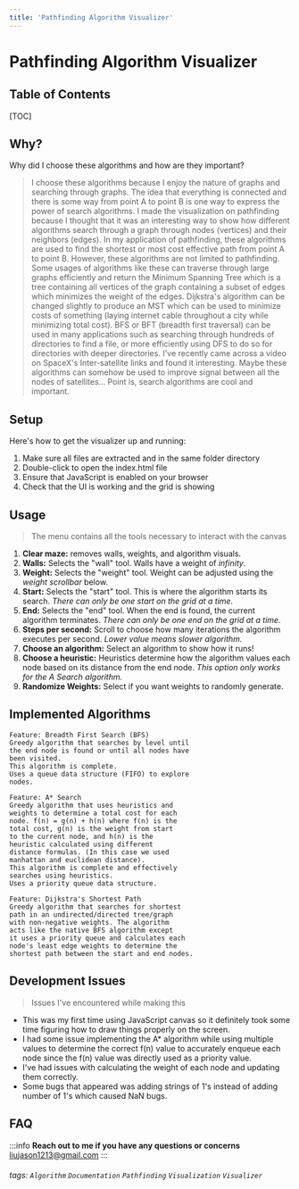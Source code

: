 ```yaml
---
title: 'Pathfinding Algorithm Visualizer'
---
```


Pathfinding Algorithm Visualizer
===

## Table of Contents

[TOC]


## Why?
Why did I choose these algorithms and how are they important?
>I choose these algorithms because I enjoy the nature of graphs and searching through graphs. The idea that everything is connected and there is some way from point A to point B is one way to express the power of search algorithms. I made the visualization on pathfinding because I thought that it was an interesting way to show how different algorithms search through a graph through nodes (vertices) and their neighbors (edges). In my application of pathfinding, these algorithms are used to find the shortest or most cost effective path from point A to point B. However, these algorithms are not limited to pathfinding.
Some usages of algorithms like these can traverse through large graphs efficiently and return the Minimum Spanning Tree which is a tree containing all vertices of the graph containing a subset of edges which minimizes the weight of the edges. Dijkstra's algorithm can be changed slightly to produce an MST which can be used to minimize costs of something (laying internet cable throughout a city while minimizing total cost). BFS or BFT (breadth first traversal) can be used in many applications such as searching through hundreds of directories to find a file, or more efficiently using DFS to do so for directories with deeper directories.
I've recently came across a video on SpaceX's Inter-satellite links and found it interesting. Maybe these algorithms can somehow be used to improve signal between all the nodes of satellites...
Point is, search algorithms are cool and important.

## Setup

Here's how to get the visualizer up and running:

1. Make sure all files are extracted and in the same folder directory
2. Double-click to open the index.html file
3. Ensure that JavaScript is enabled on your browser
4. Check that the UI is working and the grid is showing

## Usage

> The menu contains all the tools necessary to interact with the canvas
1. **Clear maze:** removes walls, weights, and algorithm visuals.
2. **Walls:** Selects the "wall" tool. Walls have a weight of *infinity*.
3. **Weight:** Selects the "weight" tool. Weight can be adjusted using the *weight scrollbar* below.
4. **Start:** Selects the "start" tool. This is where the algorithm starts its search. *There can only be one start on the grid at a time.*
5. **End:** Selects the "end" tool. When the end is found, the current algorithm terminates. *There can only be one end on the grid at a time.*
6. **Steps per second:** Scroll to choose how many iterations the algorithm executes per second. *Lower value means slower algorithm.*
7. **Choose an algorithm:** Select an algorithm to show how it runs!
8. **Choose a heuristic:** Heuristics determine how the algorithm values each node based on its distance from the end node. *This option only works for the A Search algorithm.*
9. **Randomize Weights:** Select if you want weights to randomly generate.

Implemented Algorithms
---

```gherkin=
Feature: Breadth First Search (BFS)
Greedy algorithm that searches by level until 
the end node is found or until all nodes have 
been visited. 
This algorithm is complete.
Uses a queue data structure (FIFO) to explore
nodes. 

Feature: A* Search
Greedy algorithm that uses heuristics and
weights to determine a total cost for each
node. f(n) = g(n) + h(n) where f(n) is the
total cost, g(n) is the weight from start
to the current node, and h(n) is the 
heuristic calculated using different
distance formulas. (In this case we used
manhattan and euclidean distance).
This algorithm is complete and effectively
searches using heuristics.
Uses a priority queue data structure.

Feature: Dijkstra's Shortest Path
Greedy algorithm that searches for shortest
path in an undirected/directed tree/graph
with non-negative weights. The algorithm
acts like the native BFS algorithm except
it uses a priority queue and calculates each
node's least edge weights to determine the
shortest path between the start and end nodes.
```

## Development Issues

> Issues I've encountered while making this

- This was my first time using JavaScript canvas so it definitely took some time figuring how to draw things properly on the screen. 
- I had some issue implementing the A* algorithm while using multiple values to determine the correct f(n) value to accurately enqueue each node since the f(n) value was directly used as a priority value. 
- I've had issues with calculating the weight of each node and updating them correctly. 
- Some bugs that appeared was adding strings of 1's instead of adding number of 1's which caused NaN bugs.



## FAQ

:::info
**Reach out to me if you have any questions or concerns** liujason1213@gmail.com
:::

###### tags: `Algorithm` `Documentation` `Pathfinding` `Visualization` `Visualizer`
